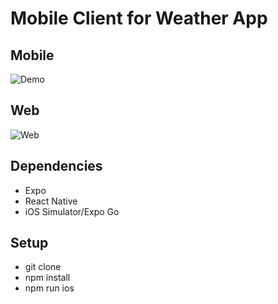 # Mobile Client for Weather App

## Mobile

![Demo](https://s3.gifyu.com/images/demo49ef037df24f48ef.gif)

## Web

![Web](https://s3.gifyu.com/images/demo2894008bf1b70e1b.gif)

## Dependencies

- Expo
- React Native
- iOS Simulator/Expo Go

## Setup

- git clone
- npm install
- npm run ios